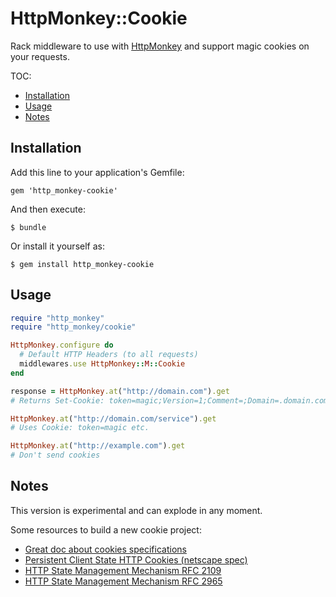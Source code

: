 # HttpMonkey::Cookie

Rack middleware to use with [HttpMonkey](https://github.com/rogerleite/http_monkey) and support magic cookies on your requests.

TOC:

* [Installation](#installation)
* [Usage](#usage)
* [Notes](#notes)

## Installation

Add this line to your application's Gemfile:

    gem 'http_monkey-cookie'

And then execute:

    $ bundle

Or install it yourself as:

    $ gem install http_monkey-cookie

## Usage

``` ruby
require "http_monkey"
require "http_monkey/cookie"

HttpMonkey.configure do
  # Default HTTP Headers (to all requests)
  middlewares.use HttpMonkey::M::Cookie
end

response = HttpMonkey.at("http://domain.com").get
# Returns Set-Cookie: token=magic;Version=1;Comment=;Domain=.domain.com;Path=/;Max-Age=999999999;httpOnly

HttpMonkey.at("http://domain.com/service").get
# Uses Cookie: token=magic etc.

HttpMonkey.at("http://example.com").get
# Don't send cookies
```

## Notes

This version is experimental and can explode in any moment.

Some resources to build a new cookie project:
* [Great doc about cookies specifications](http://hc.apache.org/httpclient-3.x/cookies.html)
* [Persistent Client State HTTP Cookies (netscape spec)](http://curl.haxx.se/rfc/cookie_spec.html)
* [HTTP State Management Mechanism RFC 2109](http://pretty-rfc.herokuapp.com/RFC2109)
* [HTTP State Management Mechanism RFC 2965](http://pretty-rfc.herokuapp.com/RFC2965)
